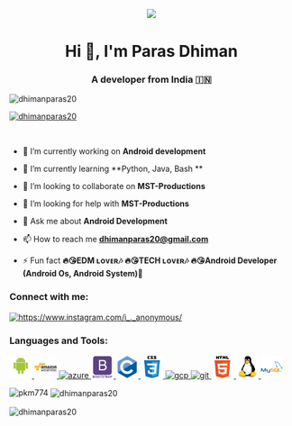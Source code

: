 <p align="center">
<img src="https://github.com/dhimanparas20/buildbot/blob/main/mst.jpg" />
  
<!--
**dhimanparas20/dhimanparas20** is a ✨ _special_ ✨ repository because its `README.md` (this file) appears on your GitHub profile.

Here are some ideas to get you started:

- 🔭 I’m currently working on ...
- 🌱 I’m currently learning ...
- 👯 I’m looking to collaborate on ...
- 🤔 I’m with ...
- 💬 Ask me about ...
h me: ...


-->
<h1 align="center">Hi 👋, I'm Paras Dhiman</h1>
<h3 align="center">A developer from India 🇮🇳</h3>

<p align="left"> <img src="https://komarev.com/ghpvc/?username=dhimanparas20&label=Profile%20views&color=0e75b6&style=flat" alt="dhimanparas20" /> </p>

<p align="left"> <a href="https://github.com/ryo-ma/github-profile-trophy"><img src="https://github-profile-trophy.vercel.app/?username=dhimanparas20" alt="dhimanparas20" /></a> </p>

<p align="left"> <a href="https://twitter.com/" target="blank"><img src="https://img.shields.io/twitter/follow/?logo=twitter&style=for-the-badge" alt="" /></a> </p>

- 🔭 I’m currently working on **Android development**

- 🌱 I’m currently learning **Python, Java, Bash **

- 👯 I’m looking to collaborate on **MST-Productions**

- 🤝 I’m looking for help with **MST-Productions**

- 💬 Ask me about **Android Development**

- 📫 How to reach me **dhimanparas20@gmail.com**

- ⚡ Fun fact **🔥😘EDM ʟᴏᴠᴇʀ🎶 🔥😘TECH ʟᴏᴠᴇʀ🎶 🔥😘Android Developer (Android Os, Android System)📱**

<h3 align="left">Connect with me:</h3>
<p align="left">
<a href="https://instagram.com/https://www.instagram.com/i_._anonymous/" target="blank"><img align="center" src="https://cdn.jsdelivr.net/npm/simple-icons@3.0.1/icons/instagram.svg" alt="https://www.instagram.com/i_._anonymous/" height="30" width="40" /></a>
</p>

<h3 align="left">Languages and Tools:</h3>
<p align="left"> <a href="https://developer.android.com" target="_blank"> <img src="https://raw.githubusercontent.com/devicons/devicon/master/icons/android/android-original-wordmark.svg" alt="android" width="40" height="40"/> </a> <a href="https://aws.amazon.com" target="_blank"> <img src="https://raw.githubusercontent.com/devicons/devicon/master/icons/amazonwebservices/amazonwebservices-original-wordmark.svg" alt="aws" width="40" height="40"/> </a> <a href="https://azure.microsoft.com/en-in/" target="_blank"> <img src="https://www.vectorlogo.zone/logos/microsoft_azure/microsoft_azure-icon.svg" alt="azure" width="40" height="40"/> </a> <a href="https://getbootstrap.com" target="_blank"> <img src="https://raw.githubusercontent.com/devicons/devicon/master/icons/bootstrap/bootstrap-plain-wordmark.svg" alt="bootstrap" width="40" height="40"/> </a> <a href="https://www.cprogramming.com/" target="_blank"> <img src="https://raw.githubusercontent.com/devicons/devicon/master/icons/c/c-original.svg" alt="c" width="40" height="40"/> </a> <a href="https://www.w3schools.com/css/" target="_blank"> <img src="https://raw.githubusercontent.com/devicons/devicon/master/icons/css3/css3-original-wordmark.svg" alt="css3" width="40" height="40"/> </a> <a href="https://cloud.google.com" target="_blank"> <img src="https://www.vectorlogo.zone/logos/google_cloud/google_cloud-icon.svg" alt="gcp" width="40" height="40"/> </a> <a href="https://git-scm.com/" target="_blank"> <img src="https://www.vectorlogo.zone/logos/git-scm/git-scm-icon.svg" alt="git" width="40" height="40"/> </a> <a href="https://www.w3.org/html/" target="_blank"> <img src="https://raw.githubusercontent.com/devicons/devicon/master/icons/html5/html5-original-wordmark.svg" alt="html5" width="40" height="40"/> </a> <a href="https://www.linux.org/" target="_blank"> <img src="https://raw.githubusercontent.com/devicons/devicon/master/icons/linux/linux-original.svg" alt="linux" width="40" height="40"/> </a> <a href="https://www.mysql.com/" target="_blank"> <img src="https://raw.githubusercontent.com/devicons/devicon/master/icons/mysql/mysql-original-wordmark.svg" alt="mysql" width="40" height="40"/> </a> </p>

<p><img align="left" src="https://github-readme-stats.vercel.app/api/top-langs?username=pkm774&show_icons=true&locale=en&layout=compact" alt="pkm774" /></p>

<p>&nbsp;<img align="center" src="https://github-readme-stats.vercel.app/api?username=dhimanparas20&show_icons=true&locale=en" alt="dhimanparas20" /></p>

<p><img align="center" src="https://github-readme-streak-stats.herokuapp.com/?user=dhimanparas20&" alt="dhimanparas20" /></p>
